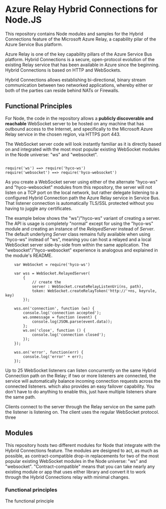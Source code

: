 # Azure Relay Hybrid Connections for Node.JS

This repository contains Node modules and samples for the Hybrid Connections feature of the 
Microsoft Azure Relay, a capability pilar of the Azure Service Bus platform.

Azure Relay is one of the key capability pillars of the Azure Service Bus platform. Hybrid 
Connections is a secure, open-protocol evolution of the existing Relay service that has been 
available in Azure since the beginning. Hybrid Connections is based on HTTP and WebSockets.

Hybrid Connections allows establishing bi-directional, binary stream communication between 
two networked applications, whereby either or both of the parties can reside behind NATs or 
Firewalls.

## Functional Principles

For Node, the code in the repository allows a **publicly discoverable and reachable** WebSocket 
server to be hosted on any machine that has outbound access to the Internet, and 
specifically to the Microsoft Azure Relay service in the chosen region, via HTTPS port 443. 
  
The WebSocket server code will look instantly familiar as it is directly based on and integrated 
with the most most popular existing WebSocket modules in the Node universe: "ws" and "websocket". 

``` JS

require('ws') ==> require('hyco-ws')
require('websocket') ==> require('hyco-websocket')

```

As you create a WebSocket server using either of the alternate "hyco-ws" and "hyco-websocket" 
modules from this repository, the server will not listen on a TCP port on the local network, 
but rather delegate listening to a configured Hybrid Connection path the Azure Relay service 
in Service Bus. That listener connection is automatically TLS/SSL protected without you having 
to juggle any certificates.

The example below shows the "ws"/"hyco-ws" variant of creating a server. The API is usage is 
completely "normal" except for using the "hyco-ws" module and creating an instance of the
*RelayedServer* instead of *Server*. The default underlying *Server* class remains fully available 
when using "hyco-ws" instead of "ws", meaning you can host a relayed and a local WebSocket 
server side-by-side from within the same application. The "websocket"/"hyco-websocket" 
experience is analogous and explained in the module's README.   

``` JS
    var WebSocket = require('hyco-ws')

    var wss = WebSocket.RelayedServer(
        {
            // create the 
            server : WebSocket.createRelayListenUri(ns, path),
            token: WebSocket.createRelayToken('http://'+ns, keyrule, key)
        });

    wss.on('connection', function (ws) {
        console.log('connection accepted');
        ws.onmessage = function (event) {
            console.log(JSON.parse(event.data));
        };
        ws.on('close', function () {
            console.log('connection closed');
        });       
    });

    wss.on('error', function(err) {
        console.log('error' + err);
    });
```

Up to 25 WebSocket listeners can listen concurrently on the same Hybrid Connection path on the 
Relay; if two or more listeners are connected, the service will automatically balance incoming 
connection requests across the connected listeners. which also provides an easy failover capability. 
You don't have to do anything to enable this, just have multiple listeners share the same path.   

Clients connect to the server through the Relay service on the same path the listener is listening 
on. The client uses the regular WebSocket protocol.
three      

## Modules

This repository hosts two different modules for Node that integrate with the Hybrid Connections
feature. The modules are designed to act, as much as possible, as contract-compatible drop-in 
replacements for two of the most popular existing WebSocket modules in the Node universe: 
"ws" and "websocket". "Contract-compatible" means that you can take nearly any existing module or 
app that uses either library and convert it to work through the Hybrid Connections relay with
minimal changes.  

### Functional principles

The functional principle  


